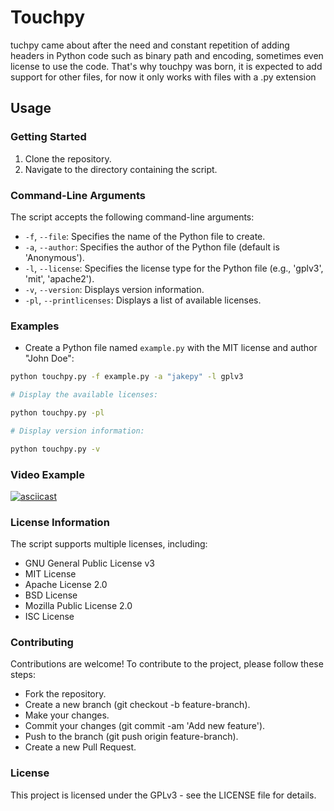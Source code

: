 # Touchpy
tuchpy came about after the need and constant repetition of adding headers in Python code such as binary path and encoding, sometimes even license to use the code. 
That's why touchpy was born, it is expected to add support for other files, for now it only works with files with a .py extension


## Usage

### Getting Started

1. Clone the repository.
2. Navigate to the directory containing the script.

### Command-Line Arguments

The script accepts the following command-line arguments:

- `-f`, `--file`: Specifies the name of the Python file to create.
- `-a`, `--author`: Specifies the author of the Python file (default is 'Anonymous').
- `-l`, `--license`: Specifies the license type for the Python file (e.g., 'gplv3', 'mit', 'apache2').
- `-v`, `--version`: Displays version information.
- `-pl`, `--printlicenses`: Displays a list of available licenses.

### Examples

- Create a Python file named `example.py` with the MIT license and author "John Doe":
```bash
python touchpy.py -f example.py -a "jakepy" -l gplv3

# Display the available licenses:

python touchpy.py -pl

# Display version information:

python touchpy.py -v
```                

### Video Example 
[![asciicast](https://asciinema.org/a/628537.svg)](https://asciinema.org/a/628537)

### License Information

The script supports multiple licenses, including:

- GNU General Public License v3
- MIT License
- Apache License 2.0
- BSD License
- Mozilla Public License 2.0
- ISC License


### Contributing

Contributions are welcome! To contribute to the project, please follow these steps:

- Fork the repository.
- Create a new branch (git checkout -b feature-branch).
- Make your changes.
- Commit your changes (git commit -am 'Add new feature').
- Push to the branch (git push origin feature-branch).
- Create a new Pull Request.


### License
This project is licensed under the GPLv3  - see the LICENSE file for details.
